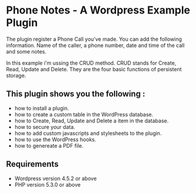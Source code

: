 # Phone Notes - A Wordpress Example Plugin

The plugin register a Phone Call you've made. You can add the following information. 
Name of the caller, a phone number, date and time of the call and some notes.

In this example i'm ussing the CRUD method. CRUD stands for Create, Read, Update and Delete. 
They are the four basic functions of persistent storage.

## This plugin shows you the following  :
   - how to install a plugin.
   - how to create a custom table in the WordPress database.
   - how to Create, Read, Update and Delete a item in the database.
   - how to secure your data.
   - how to add custom javascripts and stylesheets to the plugin.
   - how to use the WordPress hooks.
   - how to genereate a PDF file.

## Requirements
- Wordpress version 4.5.2 or above
- PHP version 5.3.0 or above
